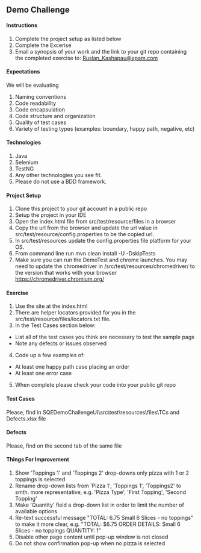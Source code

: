 ## Demo Challenge

#### Instructions
1. Complete the project setup as listed below
2. Complete the Excerise
3. Email a synopsis of your work and the link to your git repo containing the completed exercise to: Ruslan_Kashapau@epam.com


#### Expectations
We will be evaluating
1. Naming conventions
2. Code readability
3. Code encapsulation
4. Code structure and organization
5. Quality of test cases
6. Variety  of testing types (examples: boundary, happy path, negative, etc) 


#### Technologies
1. Java
2. Selenium
3. TestNG
4. Any other technologies you see fit.
5. Please do not use a BDD framework.

#### Project Setup
1. Clone this project to your git account in a public repo
2. Setup the project in your IDE
3. Open the index.html file from src/test/resource/files in a browser
4. Copy the url from the browser and update the url value in src/test/resource/config.properties to be the copied url.
5. In src/test/resources update the config.properties file platform for your OS.
6. From command line run mvn clean install -U -DskipTests
7. Make sure you can run the DemoTest and chrome launches.  You may need to update the chromedriver in /src/test/resources/chromedriver/ to the version that works with your browser
   https://chromedriver.chromium.org/


#### Exercise
1. Use the site at the index.html
2. There are helper locators provided for you in the src/test/resource/files/locators.txt file.
3. In the Test Cases section below:
  - List all of the test cases you think are necessary to test the sample page
  - Note any defects or issues observed
4. Code up a few examples of:
  - At least one happy path case placing an order
  - At least one error case
5. When complete please check your code into your public git repo

#### Test Cases
Please, find in SQEDemoChallengeUI\src\test\resources\files\TCs and Defects.xlsx file

#### Defects
Please, find on the second tab of the same file

#### Things For Improvement
1. Show 'Toppings 1' and 'Toppings 2' drop-downs only pizza with 1 or 2 toppings is selected
2. Rename drop-down lists from 'Pizza 1', 'Toppings 1', 'Toppings2' to smth. more representative, e.g. 'Pizza Type', 'First Topping', 'Second Topping'
3. Make 'Quantity' field a drop-down list in order to limit the number of available options
4. Re-text successful message "TOTAL: 6.75 Small 6 Slices - no toppings" to make it more clear, e.g. "TOTAL: $6.75 ORDER DETAILS: Small 6 Slices - no toppings QUANTITY: 1"
5. Disable other page content until pop-up window is not closed
6. Do not show confirmation pop-up when no pizza is selected